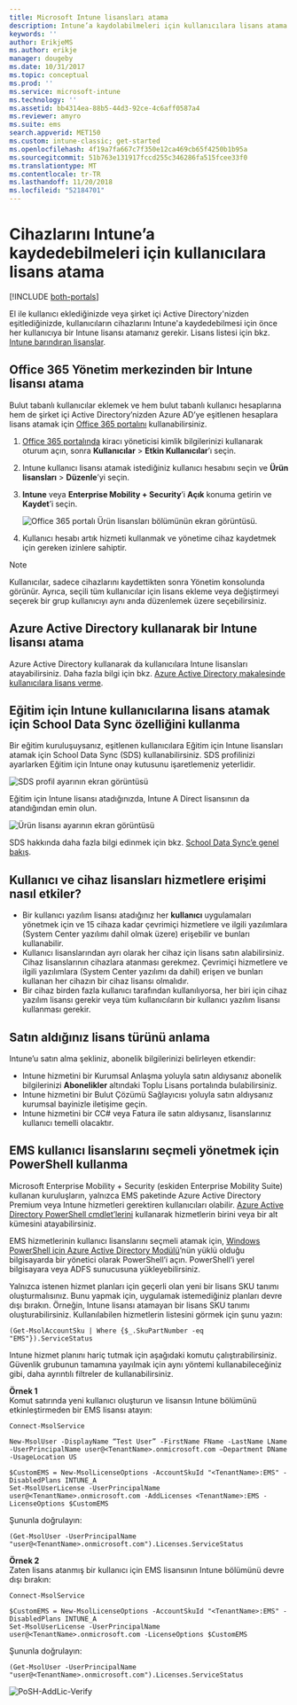 ```yaml
---
title: Microsoft Intune lisansları atama
description: Intune’a kaydolabilmeleri için kullanıcılara lisans atama
keywords: ''
author: ErikjeMS
ms.author: erikje
manager: dougeby
ms.date: 10/31/2017
ms.topic: conceptual
ms.prod: ''
ms.service: microsoft-intune
ms.technology: ''
ms.assetid: bb4314ea-88b5-44d3-92ce-4c6aff0587a4
ms.reviewer: amyro
ms.suite: ems
search.appverid: MET150
ms.custom: intune-classic; get-started
ms.openlocfilehash: 4f19a7fa667c7f350e12ca469cb65f4250b1b95a
ms.sourcegitcommit: 51b763e131917fccd255c346286fa515fcee33f0
ms.translationtype: MT
ms.contentlocale: tr-TR
ms.lasthandoff: 11/20/2018
ms.locfileid: "52184701"
---
```

# <a name="assign-licenses-to-users-so-they-can-enroll-devices-in-intune"></a>Cihazlarını Intune’a kaydedebilmeleri için kullanıcılara lisans atama

[!INCLUDE [both-portals](./includes/note-for-both-portals.md)]

El ile kullanıcı eklediğinizde veya şirket içi Active Directory'nizden eşitlediğinizde, kullanıcıların cihazlarını Intune'a kaydedebilmesi için önce her kullanıcıya bir Intune lisansı atamanız gerekir. Lisans listesi için bkz. [Intune barındıran lisanslar](licenses.md).

## <a name="assign-an-intune-license-in-the-office-365-admin-center"></a>Office 365 Yönetim merkezinden bir Intune lisansı atama

Bulut tabanlı kullanıcılar eklemek ve hem bulut tabanlı kullanıcı hesaplarına hem de şirket içi Active Directory’nizden Azure AD’ye eşitlenen hesaplara lisans atamak için [Office 365 portalını](http://go.microsoft.com/fwlink/p/?LinkId=698854) kullanabilirsiniz.

1. [Office 365 portalında](http://go.microsoft.com/fwlink/p/?LinkId=698854) kiracı yöneticisi kimlik bilgilerinizi kullanarak oturum açın, sonra **Kullanıcılar** > **Etkin Kullanıcılar**’ı seçin.

2. Intune kullanıcı lisansı atamak istediğiniz kullanıcı hesabını seçin ve **Ürün lisansları** > **Düzenle**’yi seçin.

3. **Intune** veya **Enterprise Mobility + Security**’i **Açık** konuma getirin ve **Kaydet**’i seçin.

   ![Office 365 portalı Ürün lisansları bölümünün ekran görüntüsü.](./media/office-assign-license.png)

4. Kullanıcı hesabı artık hizmeti kullanmak ve yönetime cihaz kaydetmek için gereken izinlere sahiptir.

> [!NOTE]
> Kullanıcılar, sadece cihazlarını kaydettikten sonra Yönetim konsolunda görünür. Ayrıca, seçili tüm kullanıcılar için lisans ekleme veya değiştirmeyi seçerek bir grup kullanıcıyı aynı anda düzenlemek üzere seçebilirsiniz.

## <a name="assign-an-intune-license-by-using-azure-active-directory"></a>Azure Active Directory kullanarak bir Intune lisansı atama

Azure Active Directory kullanarak da kullanıcılara Intune lisansları atayabilirsiniz. Daha fazla bilgi için bkz. [Azure Active Directory makalesinde kullanıcılara lisans verme](https://docs.microsoft.com/azure/active-directory/active-directory-licensing-group-assignment-azure-portal). 

## <a name="use-school-data-sync-to-assign-licenses-to-users-in-intune-for-education"></a>Eğitim için Intune kullanıcılarına lisans atamak için School Data Sync özelliğini kullanma
Bir eğitim kuruluşuysanız, eşitlenen kullanıcılara Eğitim için Intune lisansları atamak için School Data Sync (SDS) kullanabilirsiniz. SDS profilinizi ayarlarken Eğitim için Intune onay kutusunu işaretlemeniz yeterlidir.  

![SDS profil ayarının ekran görüntüsü](./media/i4e-sds-profile-setup-setting.png)

Eğitim için Intune lisansı atadığınızda, Intune A Direct lisansının da atandığından emin olun.

![Ürün lisansı ayarının ekran görüntüsü](./media/i4e-set-licenses.png)

SDS hakkında daha fazla bilgi edinmek için bkz. [School Data Sync’e genel bakış](https://support.office.com/article/Overview-of-School-Data-Sync-and-Classroom-f3d1147b-4ade-4905-8518-508e729f2e91).

## <a name="how-user-and-device-licenses-affect-access-to-services"></a>Kullanıcı ve cihaz lisansları hizmetlere erişimi nasıl etkiler?
* Bir kullanıcı yazılım lisansı atadığınız her **kullanıcı** uygulamaları yönetmek için ve 15 cihaza kadar çevrimiçi hizmetlere ve ilgili yazılımlara (System Center yazılımı dahil olmak üzere) erişebilir ve bunları kullanabilir.
* Kullanıcı lisanslarından ayrı olarak her cihaz için lisans satın alabilirsiniz. Cihaz lisanslarının cihazlara atanması gerekmez. Çevrimiçi hizmetlere ve ilgili yazılımlara (System Center yazılımı da dahil) erişen ve bunları kullanan her cihazın bir cihaz lisansı olmalıdır.
* Bir cihaz birden fazla kullanıcı tarafından kullanılıyorsa, her biri için cihaz yazılım lisansı gerekir veya tüm kullanıcıların bir kullanıcı yazılım lisansı kullanması gerekir.

## <a name="understanding-the-type-of-licenses-you-have-purchased"></a>Satın aldığınız lisans türünü anlama

Intune’u satın alma şekliniz, abonelik bilgilerinizi belirleyen etkendir:

- Intune hizmetini bir Kurumsal Anlaşma yoluyla satın aldıysanız abonelik bilgilerinizi **Abonelikler** altındaki Toplu Lisans portalında bulabilirsiniz.
- Intune hizmetini bir Bulut Çözümü Sağlayıcısı yoluyla satın aldıysanız kurumsal bayinizle iletişime geçin.
- Intune hizmetini bir CC# veya Fatura ile satın aldıysanız, lisanslarınız kullanıcı temelli olacaktır.




## <a name="use-powershell-to-selectively-manage-ems-user-licenses"></a>EMS kullanıcı lisanslarını seçmeli yönetmek için PowerShell kullanma
Microsoft Enterprise Mobility + Security (eskiden Enterprise Mobility Suite) kullanan kuruluşların, yalnızca EMS paketinde Azure Active Directory Premium veya Intune hizmetleri gerektiren kullanıcıları olabilir. [Azure Active Directory PowerShell cmdlet’lerini](https://msdn.microsoft.com/library/jj151815.aspx) kullanarak hizmetlerin birini veya bir alt kümesini atayabilirsiniz.

EMS hizmetlerinin kullanıcı lisanslarını seçmeli atamak için, [Windows PowerShell için Azure Active Directory Modülü](https://msdn.microsoft.com/library/jj151815.aspx#bkmk_installmodule)’nün yüklü olduğu bilgisayarda bir yönetici olarak PowerShell’i açın. PowerShell’i yerel bilgisayara veya ADFS sunucusuna yükleyebilirsiniz.

Yalnızca istenen hizmet planları için geçerli olan yeni bir lisans SKU tanımı oluşturmalısınız. Bunu yapmak için, uygulamak istemediğiniz planları devre dışı bırakın. Örneğin, Intune lisansı atamayan bir lisans SKU tanımı oluşturabilirsiniz. Kullanılabilen hizmetlerin listesini görmek için şunu yazın:

    (Get-MsolAccountSku | Where {$_.SkuPartNumber -eq "EMS"}).ServiceStatus

Intune hizmet planını hariç tutmak için aşağıdaki komutu çalıştırabilirsiniz. Güvenlik grubunun tamamına yayılmak için aynı yöntemi kullanabileceğiniz gibi, daha ayrıntılı filtreler de kullanabilirsiniz.

**Örnek 1**<br>
Komut satırında yeni kullanıcı oluşturun ve lisansın Intune bölümünü etkinleştirmeden bir EMS lisansı atayın:

    Connect-MsolService

    New-MsolUser -DisplayName “Test User” -FirstName FName -LastName LName -UserPrincipalName user@<TenantName>.onmicrosoft.com –Department DName -UsageLocation US

    $CustomEMS = New-MsolLicenseOptions -AccountSkuId "<TenantName>:EMS" -DisabledPlans INTUNE_A
    Set-MsolUserLicense -UserPrincipalName user@<TenantName>.onmicrosoft.com -AddLicenses <TenantName>:EMS -LicenseOptions $CustomEMS


Şununla doğrulayın:

    (Get-MsolUser -UserPrincipalName "user@<TenantName>.onmicrosoft.com").Licenses.ServiceStatus

**Örnek 2**<br>
Zaten lisans atanmış bir kullanıcı için EMS lisansının Intune bölümünü devre dışı bırakın:

    Connect-MsolService

    $CustomEMS = New-MsolLicenseOptions -AccountSkuId "<TenantName>:EMS" -DisabledPlans INTUNE_A
    Set-MsolUserLicense -UserPrincipalName user@<TenantName>.onmicrosoft.com -LicenseOptions $CustomEMS

Şununla doğrulayın:

    (Get-MsolUser -UserPrincipalName "user@<TenantName>.onmicrosoft.com").Licenses.ServiceStatus

![PoSH-AddLic-Verify](./media/posh-addlic-verify.png)
